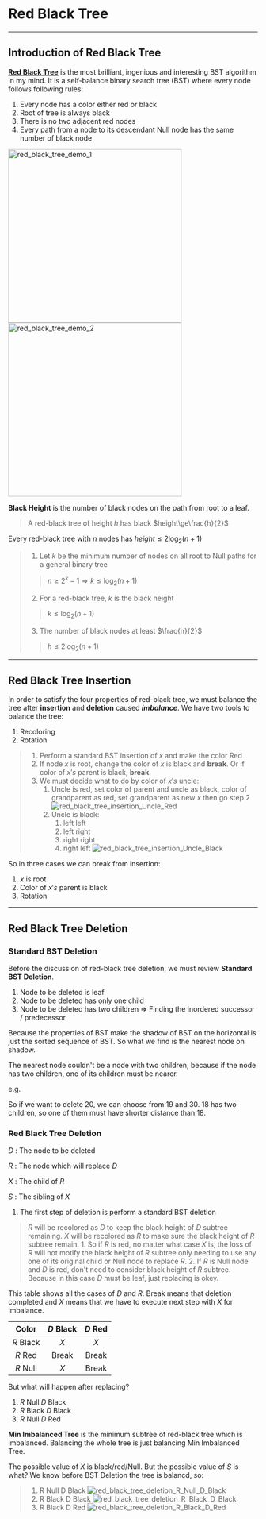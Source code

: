 <script>
MathJax = {
  tex: {
    inlineMath: [['$', '$'], ['\\(', '\\)']]
  }
};
</script>
<script id="MathJax-script" async
  src="https://cdn.jsdelivr.net/npm/mathjax@3/es5/tex-chtml.js">
</script>

<style>
table {
margin: auto;

}
</style>

# Red Black Tree
***

## Introduction of Red Black Tree

**[Red Black Tree](https://en.wikipedia.org/wiki/Red%E2%80%93black_tree)** is the most brilliant, ingenious and interesting BST algorithm in my mind. It is a self-balance binary search tree (BST) where every node follows following rules:

1. Every node has a color either red or black
2. Root of tree is always black
3. There is no two adjacent red nodes
4. Every path from a node to its descendant Null node has the same number of black node


<img src="../../../images/red_black_tree_demo_1.png" alt="red_black_tree_demo_1" width="350" align="center" />
<img src="../../../images/red_black_tree_demo_2.png" alt="red_black_tree_demo_2" width="350" align="center" />

**Black Height** is the number of black nodes on the path from root to a leaf.

> A red-black tree of height $h$ has black $height\ge\frac{h}{2}$

Every red-black tree with $n$ nodes has $height\le2\log_2(n+1)$

> 1. Let $k$ be the minimum number of nodes on all root to Null paths for a general binary tree
> > $n\ge2^k-1 \Rightarrow k\le\log_2(n+1)$
> 2. For a red-black tree, $k$ is the black height
> > $k\le\log_2(n+1)$
> 3. The number of black nodes at least $\frac{n}{2}$
> > $h\le2\log_2(n+1)$

***
## Red Black Tree Insertion

In order to satisfy the four properties of red-black tree, we must balance the tree after **insertion** and **deletion** caused ___imbalance___. We have two tools to balance the tree:

1. Recoloring
2. Rotation

> 1. Perform a standard BST insertion of $x$ and make the color Red
> 2. If node $x$ is root, change the color of $x$ is black and **break**. Or if color of $x's$ parent is black, **break**.
> 3. We must decide what to do by color of $x's$ uncle:
>     1. Uncle is red, set color of parent and uncle as black, color of grandparent as red, set grandparent as new $x$ then go step 2
> ![red_black_tree_insertion_Uncle_Red](../../images/red_black_tree_insertion_Uncle_Red.jpg)
>     2. Uncle is black:
>         1. left left
>         2. left right
>         3. right right
>         4. right left
> ![red_black_tree_insertion_Uncle_Black](../../images/red_black_tree_insertion_Uncle_Black.jpg)

So in three cases we can break from insertion:

1. $x$ is root
2. Color of $x's$ parent is black
3. Rotation

***
## Red Black Tree Deletion

### Standard BST Deletion

Before the discussion of red-black tree deletion, we must review **Standard BST Deletion**.

1. Node to be deleted is leaf
2. Node to be deleted has only one child
3. Node to be deleted has two children $\Rightarrow$ Finding the inordered successor / predecessor

Because the properties of BST make the shadow of BST on the horizontal is just the sorted sequence of BST. So what we find is the nearest node on shadow. 

The nearest node couldn't be a node with two children, because if the node has two children, one of its children must be nearer.

e.g.

So if we want to delete 20, we can choose from 19 and 30. 18 has two children, so one of them must have shorter distance than 18.

### Red Black Tree Deletion

$D$ : The node to be deleted

$R$ : The node which will replace $D$

$X$ : The child of $R$

$S$ : The sibling of $X$

1. The first step of deletion is perform a standard BST deletion
> $R$ will be recolored as $D$ to keep the black height of $D$ subtree remaining. $X$ will be recolored as $R$ to make sure the black height of $R$ subtree remain.
    1. So if $R$ is red, no matter what case $X$ is, the loss of $R$ will not motify the black height of $R$ subtree only needing to use any one of its original child or Null node to replace $R$.
    2. If $R$ is Null node and $D$ is red, don't need to consider black height of $R$ subtree. Because in this case $D$ must be leaf, just replacing is okey.

This table shows all the cases of $D$ and $R$. Break means that deletion completed and $X$ means that we have to execute next step with $X$ for imbalance.

|   Color   | $D$ Black | $D$ Red |
|:---------:|:---------:|:-------:|
| $R$ Black |    $X$    |   $X$   |
|  $R$ Red  |   Break   |  Break  |
|  $R$ Null |    $X$    |  Break  |

But what will happen after replacing?

1. $R$ Null $D$ Black
2. $R$ Black $D$ Black
3. $R$ Null $D$ Red

**Min Imbalanced Tree** is the minimum subtree of red-black tree which is imbalanced. Balancing the whole tree is just balancing Min Imbalanced Tree.

The possible value of $X$ is black/red/Null. But the possible value of $S$ is what? We know before BST Deletion the tree is balancd, so:

> 1. R Null D Black
> ![red_black_tree_deletion_R_Null_D_Black](../../images/red_black_tree_deletion_R_Null_D_Black.jpg)
> 2. R Black D Black
> ![red_black_tree_deletion_R_Black_D_Black](../../images/red_black_tree_deletion_R_Black_D_Black.jpg)
> 3. R Black D Red
> ![red_black_tree_deletion_R_Black_D_Red](../../images/red_black_tree_deletion_R_Black_D_Red.jpg)

